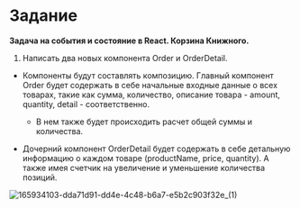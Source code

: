 # Задание
**Задача на события и состояние в React. Корзина Книжного.**

1. Написать два новых компонента Order и OrderDetail.

 -  Компоненты будут составлять композицию. Главный компонент Order будет содержать в себе начальные входные данные о всех товарах, такие как сумма, количество, описание товара - amount, quantity, detail - соответственно.
    -  В нем также будет происходить расчет общей суммы и количества.

 -  Дочерний компонент OrderDetail будет содержать в себе детальную информацию о каждом товаре (productName, price, quantity). А также имея счетчик на увеличение и уменьшение количества позиций.  

![165934103-dda71d91-dd4e-4c48-b6a7-e5b2c903f32e_(1)](https://user-images.githubusercontent.com/103576500/173595932-1a3b1c0f-5ed3-4a7e-ad57-66e8d7c2fc4d.png)

